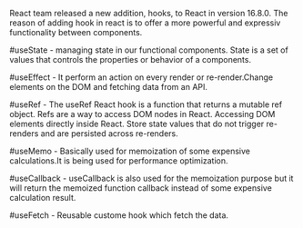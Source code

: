 React team released a new addition, hooks, to React in version 16.8.0.
The reason of adding hook in react is to offer a more powerful and expressiv functionality between components. 

#useState - managing state in our functional components.
State is a set of values that controls the properties or behavior of a components.

#useEffect - It perform an action on every render or re-render.Change elements on the DOM and fetching data from an API.

#useRef - The useRef React hook is a function that returns a mutable ref object. Refs are a way to access DOM nodes in React.
Accessing DOM elements directly inside React.
Store state values that do not trigger re-renders and are persisted across re-renders.

#useMemo - Basically used for memoization of some expensive calculations.It is being used for performance optimization.

#useCallback - useCallback is also used for the memoization purpose but it will return the memoized function callback instead of some expensive calculation result.

#useFetch - Reusable custome hook which fetch the data.
